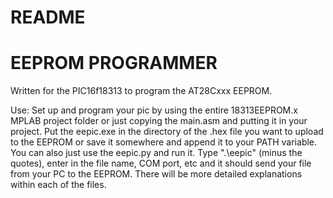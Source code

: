 # README
# EEPROM PROGRAMMER
Written for the PIC16f18313 to program the AT28Cxxx EEPROM.


  Use: Set up and program your pic by using the entire 18313EEPROM.x MPLAB project folder or just copying the main.asm and putting it in your project. Put the eepic.exe in the directory of the .hex file you want to upload to the EEPROM or save it somewhere and append it to your PATH variable. You can also just use the eepic.py and run it. Type ".\eepic" (minus the quotes), enter in the file name, COM port, etc and it should send your file from your PC to the EEPROM. There will be more detailed explanations within each of the files.
  
